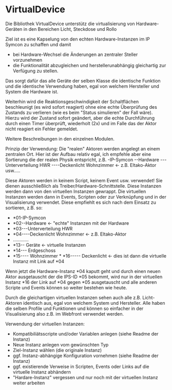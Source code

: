 # VirtualDevice

Die Bibliothek VirtualDevice unterstütz die virtualisierung von Hardware-Geräten in den Bereichen Licht, Steckdose und Rollo

Ziel ist es eine Kapselung von den echten Hardware-Instanzen im IP Symcon zu schaffen und damit
- bei Hardware-Wechsel die Änderungen an zentraler Steller vorzunehmen
- die Funktionalität abzugleichen und herstellerunabhängig gleichartig zur Verfügung zu stellen.

Das sorgt dafür das alle Geräte der selben Klasse die identische Funktion und die identische Verwendung haben,
egal von welchem Hersteller und System die Hardware ist.

Weiterhin wird die Reaktionsgeschwindigkeit der Schaltflächen beschleunigt (es wird sofort reagiert) ohne eine echte 
Überprüfung des Zustands zu verlieren (wie es beim "Status simulieren" der Fall wäre). Hierzu wird der Zustand sofort geändert,
aber die echte Durchführung durch einen Timer überprüft, wiederholt (2x) und im Falle das der Aktor nicht reagiert 
ein Fehler gemeldet.

Weitere Beschreibungen in den einzelnen Modulen.

Prinzip der Verwendung:
Die "realen" Aktoren werden angelegt an einem zentralen Ort. Hier ist der Aufbau relativ egal, ich empfehle aber eine Sortierung
die der realen Physik entspricht, z.B.
-IP-Symcon
--Hardware
---Unterverteilung HWR
----Deckenlicht Wohnzimmer <- z.B. Eltako-Aktor
usw.....

Diese Aktoren werden in keinem Script, keinem Event usw. verwendet! Sie dienen ausschließlich als Treiber/Hardware-Schnittstelle.
Diese Instanzen werden dann von den virtuellen Instanzen gewrappt. Die virtuellen Instanzen werden dann in Events, Scripten 
oder zur Verknüpfung und in der Visualisierung verwendet. 
Diese empfiehlt es sich nach dem Einsatz zu sortieren, z.B. so:


* *01-IP-Symcon
 * *02--Hardware <- "echte" Instanzen mit der Hardware
  * *03---Unterverteilung HWR
   * *04----Deckenlicht Wohnzimmer <- z.B. Eltako-Aktor
* ............
 * *13-- Geräte <- virtuelle Instanzen
  * *14--- Erdgeschoss
   * *15---- Wohnzimmer
    * *16----- Deckenlicht <- dies ist dann die virtuelle Instanz mit Link auf *04

Wenn jetzt die Hardware-Instanz *04 kaputt geht und durch einen neuen Aktor ausgetauscht der die IPS-ID *05 bekommt,
 wird nur in der virtuellen Instanz *16 der Link auf *04 gegen *05 ausgetauscht und alle anderen Scripte und Events können so weiter 
 bestehen wie heute.
 
 Durch die gleichartigen virtuellen Instanzen sehen auch alle z.B. Licht-Aktoren identisch aus, egal von welchem System und Hersteller.
 Alle haben die selben Profile und Funktionen und können so einfacher in der Visualisierung also z.B. im Webfront verwendet werden.
 
 Verwendung der virtuellen Instanzen:
 - Kompatibiliätsscripte und/oder Variablen anlegen (siehe Readme der Instanz)
 - Neue Instanz anlegen vom gewünschten Typ
 - Ziel-Instanz wählen (die originale Instanz)
 - ggf. Instanz-abhängige Konfiguration vornehmen (siehe Readme der Instanz)
 - ggf. existierende Verweise in Scripten, Events oder Links auf die virtuelle Instanz abhändern
 - "Hardare-Instanz" vergessen und nur noch mit der virtuellen Instanz weiter arbeiten
